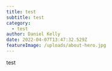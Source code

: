 ```yaml
---
title: test
subtitle: test
category:
  - test
author: Daniel Kelly
date: 2022-04-07T13:47:32.529Z
featureImage: /uploads/about-hero.jpg
---
```

test